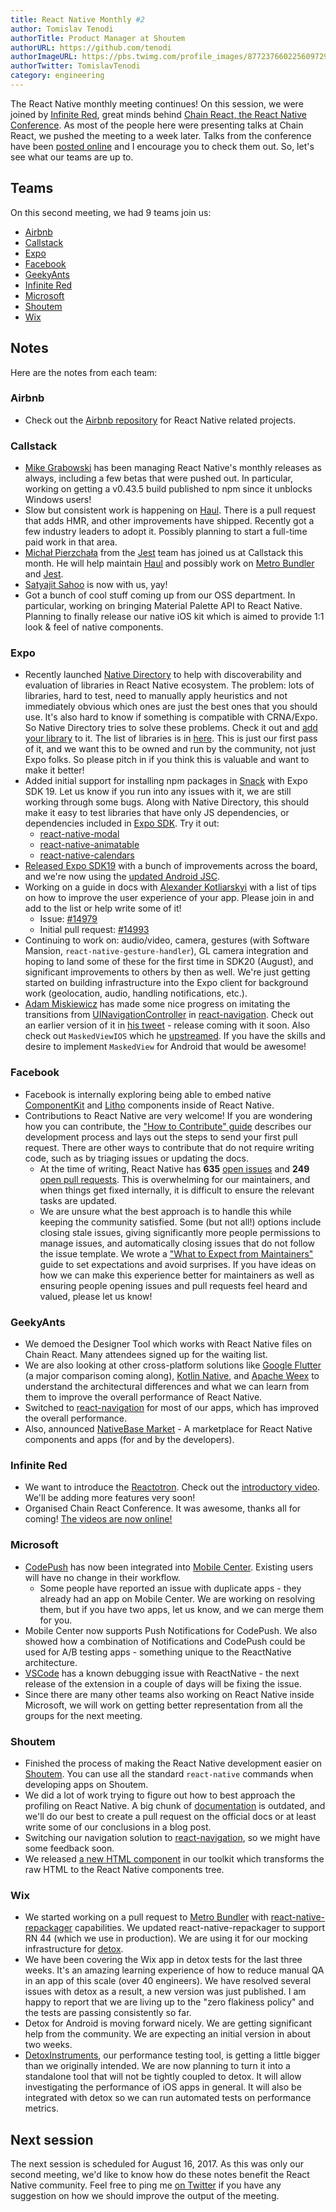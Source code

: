```yaml
---
title: React Native Monthly #2
author: Tomislav Tenodi
authorTitle: Product Manager at Shoutem
authorURL: https://github.com/tenodi
authorImageURL: https://pbs.twimg.com/profile_images/877237660225609729/bKFDwfAq.jpg
authorTwitter: TomislavTenodi
category: engineering
---
```


The React Native monthly meeting continues! On this session, we were joined by [Infinite Red](https://infinite.red/), great minds behind [Chain React, the React Native Conference](https://infinite.red/ChainReactConf). As most of the people here were presenting talks at Chain React, we pushed the meeting to a week later. Talks from the conference have been [posted online](https://www.youtube.com/playlist?list=PLFHvL21g9bk3RxJ1Ut5nR_uTZFVOxu522) and I encourage you to check them out. So, let's see what our teams are up to.

## Teams

On this second meeting, we had 9 teams join us:

- [Airbnb](https://github.com/airbnb)
- [Callstack](https://github.com/callstack-io)
- [Expo](https://github.com/expo)
- [Facebook](https://github.com/facebook)
- [GeekyAnts](https://github.com/GeekyAnts)
- [Infinite Red](https://github.com/infinitered)
- [Microsoft](https://github.com/microsoft)
- [Shoutem](https://github.com/shoutem)
- [Wix](https://github.com/wix)

## Notes

Here are the notes from each team:

### Airbnb

- Check out the [Airbnb repository](https://github.com/airbnb) for React Native related projects.

### Callstack

- [Mike Grabowski](https://github.com/grabbou) has been managing React Native's monthly releases as always, including a few betas that were pushed out. In particular, working on getting a v0.43.5 build published to npm since it unblocks Windows users!
- Slow but consistent work is happening on [Haul](https://github.com/callstack-io/haul). There is a pull request that adds HMR, and other improvements have shipped. Recently got a few industry leaders to adopt it. Possibly planning to start a full-time paid work in that area.
- [Michał Pierzchała](https://twitter.com/thymikee) from the [Jest](https://github.com/facebook/jest) team has joined us at Callstack this month. He will help maintain [Haul](https://github.com/callstack-io/haul) and possibly work on [Metro Bundler](https://github.com/facebook/metro) and [Jest](https://github.com/facebook/jest).
- [Satyajit Sahoo](https://twitter.com/satya164) is now with us, yay!
- Got a bunch of cool stuff coming up from our OSS department. In particular, working on bringing Material Palette API to React Native. Planning to finally release our native iOS kit which is aimed to provide 1:1 look & feel of native components.

### Expo

- Recently launched [Native Directory](https://native.directory) to help with discoverability and evaluation of libraries in React Native ecosystem. The problem: lots of libraries, hard to test, need to manually apply heuristics and not immediately obvious which ones are just the best ones that you should use. It's also hard to know if something is compatible with CRNA/Expo. So Native Directory tries to solve these problems. Check it out and [add your library](https://github.com/react-community/native-directory) to it. The list of libraries is in [here](https://github.com/react-community/native-directory/blob/master/react-native-libraries.json). This is just our first pass of it, and we want this to be owned and run by the community, not just Expo folks. So please pitch in if you think this is valuable and want to make it better!
- Added initial support for installing npm packages in [Snack](https://snack.expo.io/) with Expo SDK 19. Let us know if you run into any issues with it, we are still working through some bugs. Along with Native Directory, this should make it easy to test libraries that have only JS dependencies, or dependencies included in [Expo SDK](https://github.com/expo/expo-sdk). Try it out:
  - [react-native-modal](https://snack.expo.io/ByBCD_2r-)
  - [react-native-animatable](https://snack.expo.io/SJfJguhrW)
  - [react-native-calendars](https://snack.expo.io/HkoXUdhr-)
- [Released Expo SDK19](https://blog.expo.io/expo-sdk-v19-0-0-is-now-available-821a62b58d3d) with a bunch of improvements across the board, and we're now using the [updated Android JSC](https://github.com/SoftwareMansion/jsc-android-buildscripts).
- Working on a guide in docs with [Alexander Kotliarskyi](https://github.com/frantic) with a list of tips on how to improve the user experience of your app. Please join in and add to the list or help write some of it!
  - Issue: [#14979](https://github.com/facebook/react-native/issues/14979)
  - Initial pull request: [#14993](https://github.com/facebook/react-native/pull/14993)
- Continuing to work on: audio/video, camera, gestures (with Software Mansion, `react-native-gesture-handler`), GL camera integration and hoping to land some of these for the first time in SDK20 (August), and significant improvements to others by then as well. We're just getting started on building infrastructure into the Expo client for background work (geolocation, audio, handling notifications, etc.).
- [Adam Miskiewicz](https://twitter.com/skevy) has made some nice progress on imitating the transitions from [UINavigationController](https://developer.apple.com/documentation/uikit/uinavigationcontroller) in [react-navigation](https://github.com/react-community/react-navigation). Check out an earlier version of it in [his tweet](https://twitter.com/skevy/status/884932473070735361) - release coming with it soon. Also check out `MaskedViewIOS` which he [upstreamed](https://github.com/facebook/react-native/commit/8ea6cea39a3db6171dd74838a6eea4631cf42bba). If you have the skills and desire to implement `MaskedView` for Android that would be awesome!

### Facebook

- Facebook is internally exploring being able to embed native [ComponentKit](http://componentkit.org/) and [Litho](https://fblitho.com/) components inside of React Native.
- Contributions to React Native are very welcome! If you are wondering how you can contribute, the ["How to Contribute" guide](http://facebook.github.io/react-native/contributing.md) describes our development process and lays out the steps to send your first pull request. There are other ways to contribute that do not require writing code, such as by triaging issues or updating the docs.
  - At the time of writing, React Native has **635** [open issues](https://github.com/facebook/react-native/issues) and **249** [open pull requests](https://github.com/facebook/react-native/pulls). This is overwhelming for our maintainers, and when things get fixed internally, it is difficult to ensure the relevant tasks are updated.
  - We are unsure what the best approach is to handle this while keeping the community satisfied. Some (but not all!) options include closing stale issues, giving significantly more people permissions to manage issues, and automatically closing issues that do not follow the issue template. We wrote a ["What to Expect from Maintainers"](http://facebook.github.io/react-native/maintainers.md) guide to set expectations and avoid surprises. If you have ideas on how we can make this experience better for maintainers as well as ensuring people opening issues and pull requests feel heard and valued, please let us know!

### GeekyAnts

- We demoed the Designer Tool which works with React Native files on Chain React. Many attendees signed up for the waiting list.
- We are also looking at other cross-platform solutions like [Google Flutter](https://flutter.io/) (a major comparison coming along), [Kotlin Native](https://github.com/JetBrains/kotlin-native), and [Apache Weex](https://weex.incubator.apache.org/) to understand the architectural differences and what we can learn from them to improve the overall performance of React Native.
- Switched to [react-navigation](https://github.com/react-community/react-navigation) for most of our apps, which has improved the overall performance.
- Also, announced [NativeBase Market](https://market.nativebase.io/) - A marketplace for React Native components and apps (for and by the developers).

### Infinite Red

- We want to introduce the [Reactotron](https://github.com/infinitered/reactotron). Check out the [introductory video](https://www.youtube.com/watch?v=tPBRfxswDjA). We'll be adding more features very soon!
- Organised Chain React Conference. It was awesome, thanks all for coming! [The videos are now online!](https://www.youtube.com/playlist?list=PLFHvL21g9bk3RxJ1Ut5nR_uTZFVOxu522)

### Microsoft

- [CodePush](https://github.com/Microsoft/code-push) has now been integrated into [Mobile Center](https://mobile.azure.com/). Existing users will have no change in their workflow.
  - Some people have reported an issue with duplicate apps - they already had an app on Mobile Center. We are working on resolving them, but if you have two apps, let us know, and we can merge them for you.
- Mobile Center now supports Push Notifications for CodePush. We also showed how a combination of Notifications and CodePush could be used for A/B testing apps - something unique to the ReactNative architecture.
- [VSCode](https://github.com/Microsoft/vscode) has a known debugging issue with ReactNative - the next release of the extension in a couple of days will be fixing the issue.
- Since there are many other teams also working on React Native inside Microsoft, we will work on getting better representation from all the groups for the next meeting.

### Shoutem

- Finished the process of making the React Native development easier on [Shoutem](https://shoutem.github.io/). You can use all the standard `react-native` commands when developing apps on Shoutem.
- We did a lot of work trying to figure out how to best approach the profiling on React Native. A big chunk of [documentation](https://facebook.github.io/react-native/performance.md) is outdated, and we'll do our best to create a pull request on the official docs or at least write some of our conclusions in a blog post.
- Switching our navigation solution to [react-navigation](https://github.com/react-community/react-navigation), so we might have some feedback soon.
- We released [a new HTML component](https://github.com/shoutem/ui/tree/develop/html) in our toolkit which transforms the raw HTML to the React Native components tree.

### Wix

- We started working on a pull request to [Metro Bundler](https://github.com/facebook/metro) with [react-native-repackager](https://github.com/wix/react-native-repackager) capabilities. We updated react-native-repackager to support RN 44 (which we use in production). We are using it for our mocking infrastructure for [detox](https://github.com/wix/detox).
- We have been covering the Wix app in detox tests for the last three weeks. It's an amazing learning experience of how to reduce manual QA in an app of this scale (over 40 engineers). We have resolved several issues with detox as a result, a new version was just published. I am happy to report that we are living up to the "zero flakiness policy" and the tests are passing consistently so far.
- Detox for Android is moving forward nicely. We are getting significant help from the community. We are expecting an initial version in about two weeks.
- [DetoxInstruments](https://github.com/wix/detoxinstruments), our performance testing tool, is getting a little bigger than we originally intended. We are now planning to turn it into a standalone tool that will not be tightly coupled to detox. It will allow investigating the performance of iOS apps in general. It will also be integrated with detox so we can run automated tests on performance metrics.

## Next session

The next session is scheduled for August 16, 2017. As this was only our second meeting, we'd like to know how do these notes benefit the React Native community. Feel free to ping me [on Twitter](https://twitter.com/TomislavTenodi) if you have any suggestion on how we should improve the output of the meeting.
